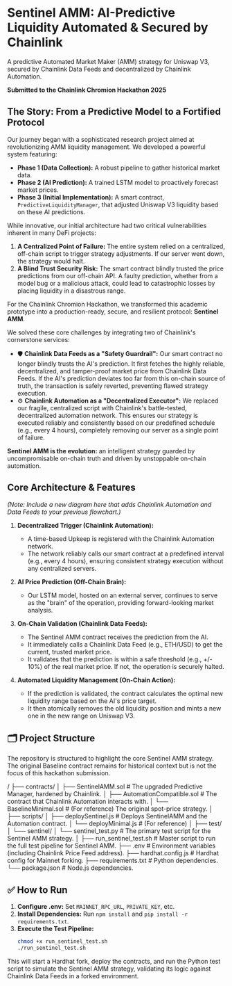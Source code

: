 ﻿# Sentinel AMM: AI-Predictive Liquidity Automated & Secured by Chainlink

A predictive Automated Market Maker (AMM) strategy for Uniswap V3, secured by Chainlink Data Feeds and decentralized by Chainlink Automation.

**Submitted to the Chainlink Chromion Hackathon 2025**

## The Story: From a Predictive Model to a Fortified Protocol

Our journey began with a sophisticated research project aimed at revolutionizing AMM liquidity management. We developed a powerful system featuring:

- **Phase 1 (Data Collection):** A robust pipeline to gather historical market data.
- **Phase 2 (AI Prediction):** A trained LSTM model to proactively forecast market prices.
- **Phase 3 (Initial Implementation):** A smart contract, `PredictiveLiquidityManager`, that adjusted Uniswap V3 liquidity based on these AI predictions.

While innovative, our initial architecture had two critical vulnerabilities inherent in many DeFi projects:

1. **A Centralized Point of Failure:** The entire system relied on a centralized, off-chain script to trigger strategy adjustments. If our server went down, the strategy would halt.
2. **A Blind Trust Security Risk:** The smart contract blindly trusted the price predictions from our off-chain API. A faulty prediction, whether from a model bug or a malicious attack, could lead to catastrophic losses by placing liquidity in a disastrous range.

For the Chainlink Chromion Hackathon, we transformed this academic prototype into a production-ready, secure, and resilient protocol: **Sentinel AMM**.

We solved these core challenges by integrating two of Chainlink's cornerstone services:

- 🛡️ **Chainlink Data Feeds as a "Safety Guardrail":** Our smart contract no longer blindly trusts the AI's prediction. It first fetches the highly reliable, decentralized, and tamper-proof market price from Chainlink Data Feeds. If the AI's prediction deviates too far from this on-chain source of truth, the transaction is safely reverted, preventing flawed strategy execution.
- ⚙️ **Chainlink Automation as a "Decentralized Executor":** We replaced our fragile, centralized script with Chainlink's battle-tested, decentralized automation network. This ensures our strategy is executed reliably and consistently based on our predefined schedule (e.g., every 4 hours), completely removing our server as a single point of failure.

**Sentinel AMM is the evolution:** an intelligent strategy guarded by uncompromisable on-chain truth and driven by unstoppable on-chain automation.

## Core Architecture & Features

*(Note: Include a new diagram here that adds Chainlink Automation and Data Feeds to your previous flowchart.)*

1. **Decentralized Trigger (Chainlink Automation):**
   - A time-based Upkeep is registered with the Chainlink Automation network.
   - The network reliably calls our smart contract at a predefined interval (e.g., every 4 hours), ensuring consistent strategy execution without any centralized servers.

2. **AI Price Prediction (Off-Chain Brain):**
   - Our LSTM model, hosted on an external server, continues to serve as the "brain" of the operation, providing forward-looking market analysis.

3. **On-Chain Validation (Chainlink Data Feeds):**
   - The Sentinel AMM contract receives the prediction from the AI.
   - It immediately calls a Chainlink Data Feed (e.g., ETH/USD) to get the current, trusted market price.
   - It validates that the prediction is within a safe threshold (e.g., +/- 10%) of the real market price. If not, the operation is securely halted.

4. **Automated Liquidity Management (On-Chain Action):**
   - If the prediction is validated, the contract calculates the optimal new liquidity range based on the AI's price target.
   - It then atomically removes the old liquidity position and mints a new one in the new range on Uniswap V3.

## 🗂️ Project Structure

The repository is structured to highlight the core Sentinel AMM strategy. The original Baseline contract remains for historical context but is not the focus of this hackathon submission.


/
├── contracts/
│ ├── SentinelAMM.sol # The upgraded Predictive Manager, hardened by Chainlink.
│ ├── AutomationCompatible.sol # The contract that Chainlink Automation interacts with.
│ └── BaselineMinimal.sol # (For reference) The original spot-price strategy.
│
├── scripts/
│ ├── deploySentinel.js # Deploys SentinelAMM and the Automation contract.
│ └── deployMinimal.js # (For reference)
│
├── test/
│ └── sentinel/
│ └── sentinel_test.py # The primary test script for the Sentinel AMM strategy.
│
├── run_sentinel_test.sh # Master script to run the full test pipeline for Sentinel AMM.
├── .env # Environment variables (including Chainlink Price Feed address).
├── hardhat.config.js # Hardhat config for Mainnet forking.
├── requirements.txt # Python dependencies.
└── package.json # Node.js dependencies.



## ✅ How to Run

1. **Configure .env:** Set `MAINNET_RPC_URL`, `PRIVATE_KEY`, etc.
2. **Install Dependencies:** Run `npm install` and `pip install -r requirements.txt`.
3. **Execute the Test Pipeline:**
   ```bash
   chmod +x run_sentinel_test.sh
   ./run_sentinel_test.sh

This will start a Hardhat fork, deploy the contracts, and run the Python test script to simulate the Sentinel AMM strategy, validating its logic against Chainlink Data Feeds in a forked environment.